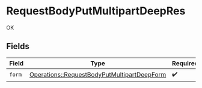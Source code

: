 # RequestBodyPutMultipartDeepRes

OK


## Fields

| Field                                                                                                     | Type                                                                                                      | Required                                                                                                  | Description                                                                                               |
| --------------------------------------------------------------------------------------------------------- | --------------------------------------------------------------------------------------------------------- | --------------------------------------------------------------------------------------------------------- | --------------------------------------------------------------------------------------------------------- |
| `form`                                                                                                    | [Operations::RequestBodyPutMultipartDeepForm](../../models/operations/requestbodyputmultipartdeepform.md) | :heavy_check_mark:                                                                                        | N/A                                                                                                       |